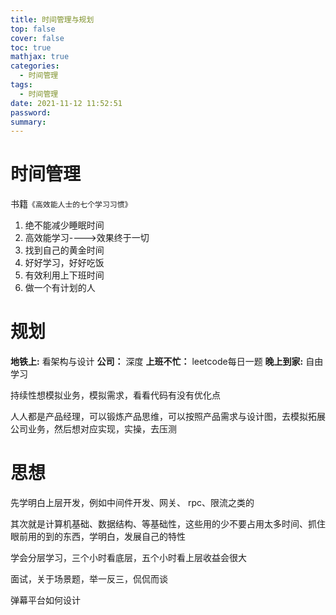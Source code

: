```yaml
---
title: 时间管理与规划
top: false
cover: false
toc: true
mathjax: true
categories:
  - 时间管理
tags:
  - 时间管理
date: 2021-11-12 11:52:51
password:
summary:
---
```


# 时间管理

书籍`《高效能人士的七个学习习惯》`

1. 绝不能减少睡眠时间
2. 高效能学习---->效果终于一切
3. 找到自己的黄金时间
4. 好好学习，好好吃饭
5. 有效利用上下班时间
6. 做一个有计划的人

# 规划

**地铁上:** 看架构与设计
**公司：**  深度
**上班不忙：** leetcode每日一题
**晚上到家:**  自由学习

持续性想模拟业务，模拟需求，看看代码有没有优化点

人人都是产品经理，可以锻炼产品思维，可以按照产品需求与设计图，去模拟拓展公司业务，然后想对应实现，实操，去压测

# 思想

先学明白上层开发，例如中间件开发、网关、 rpc、限流之类的

其次就是计算机基础、数据结构、等基础性，这些用的少不要占用太多时间、抓住眼前用的到的东西，学明白，发展自己的特性

学会分层学习，三个小时看底层，五个小时看上层收益会很大

面试，关于场景题，举一反三，侃侃而谈

弹幕平台如何设计

